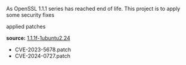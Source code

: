 As OpenSSL 1.1.1 series has reached end of life. This project is to apply some security fixes

applied patches

**source:** [1.1.1f-1ubuntu2.24](https://launchpad.net/ubuntu/+source/openssl/1.1.1f-1ubuntu2.24)
- CVE-2023-5678.patch
- CVE-2024-0727.patch